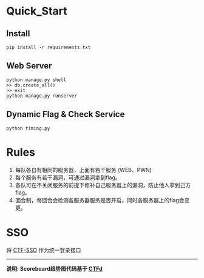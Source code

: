 # Quick_Start

## Install

```
pip install -r requirements.txt
```

## Web Server

```
python manage.py shell
>> db.create_all()
>> exit
python manage.py runserver
```

## Dynamic Flag & Check Service

```
python timing.py
```



# Rules

1. 每队各自有相同的服务器，上面有若干服务 (WEB、PWN) 
2. 每个服务有若干漏洞，可通过漏洞拿到flag。
3. 各队可在不关闭服务的前提下修补自己服务器上的漏洞，防止他人拿到己方flag。
4. 回合制，每回合会检测各服务器服务是否开启，同时各服务器上的flag会变更。



# SSO

将 [CTF-SSO](https://github.com/hydewww/CTF-SSO) 作为统一登录接口



---

**说明: Scoreboard趋势图代码基于 [CTFd](https://github.com/CTFd/CTFd)**

